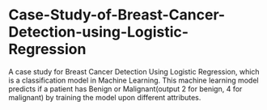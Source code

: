 # Case-Study-of-Breast-Cancer-Detection-using-Logistic-Regression
A case study for Breast Cancer Detection Using Logistic Regression, which is a classification model in Machine Learning. This machine learning model predicts if a patient has Benign or Malignant(output 2 for benign, 4 for malignant) by training the model upon different attributes.
